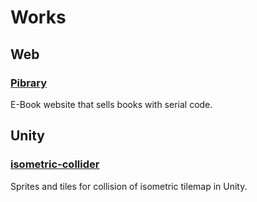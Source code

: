 # Works
## Web
### [Pibrary](https://pibrary.net/)
E-Book website that sells books with serial code.

## Unity
### [isometric-collider](https://github.com/Harineko0/isometric-collider)
Sprites and tiles for collision of isometric tilemap in Unity.
